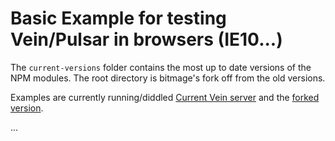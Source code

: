 Basic Example for testing Vein/Pulsar in browsers (IE10...)
=====================

The `current-versions` folder contains the most up to date versions of the NPM modules. The root directory is bitmage's fork off from the old versions.

Examples are currently running/diddled <a href='mindsforge.com:5000'>Current Vein server</a> and the <a href='mindsforge.com:4000'>forked version</a>.

...
